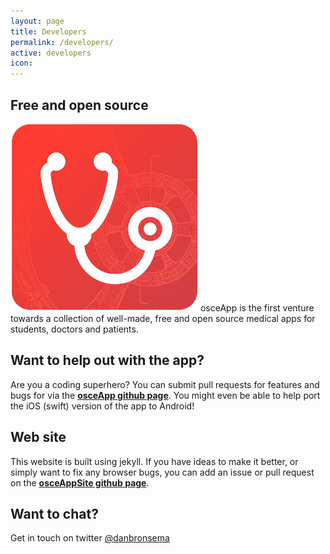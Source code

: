 ```yaml
---
layout: page
title: Developers
permalink: /developers/
active: developers
icon: 
---
```

<h2>Free and open source</h2>
<img src='/assets/img/developers.jpg' class='pull-right' width='300' height='300'>
osceApp is the first venture towards a collection of well-made, free and open source medical apps for students, doctors and patients. 

## Want to help out with the app?
Are you a coding superhero? You can submit pull requests for features and bugs for via the **[osceApp github page](https://github.com/galaxylord/osceapp)**. You might even be able to help port the iOS (swift) version of the app to Android! 

## Web site
This website is built using jekyll. If you have ideas to make it better, or simply want to fix any browser bugs, you can add an issue or pull request on the **[osceAppSite github page](https://github.com/danbronsema/osceappsite/)**.

## Want to chat?
Get in touch on twitter <a href="https://twitter.com/danbronsema">@danbronsema</a>
